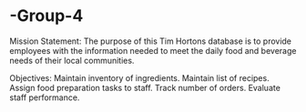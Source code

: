 # -Group-4
Mission Statement:
The purpose of this Tim Hortons database is to provide employees with the information needed to meet the daily food and beverage needs of their local communities.

Objectives:
Maintain inventory of ingredients.
Maintain list of recipes.
Assign food preparation tasks to staff.
Track number of orders.
Evaluate staff performance.
